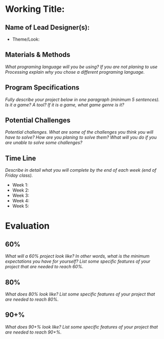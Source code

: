 # Working Title:
## Name of Lead Designer(s): 

* Theme/Look:

## Materials & Methods
_What programing language will you be using? If you are not planing to use Processing explain why you chose a different programing language._

## Program Specifications
_Fully describe your project below in one paragraph (minimum 5 sentences). Is it a game? A tool? If it is a game, what game genre is it?_

## Potential Challenges
_Potential challenges. What are some of the challenges you think you will have to solve? How are you planing to solve them? What will you do if you are unable to solve some challenges?_

## Time Line
_Describe in detail what you will complete by the end of each week (end of Friday class)._
* Week 1:
* Week 2:
* Week 3:
* Week 4:
* Week 5:

# Evaluation
## 60%
_What will a 60% project look like?  In other words, what is the minimum expectations you have for yourself?  List some specific features of your project that are needed to reach 60%._

## 80%
_What does 80% look like?   List some specific features of your project that are needed to reach 80%._

## 90+%
_What does 90+% look like?   List some specific features of your project that are needed to reach 90+%._


